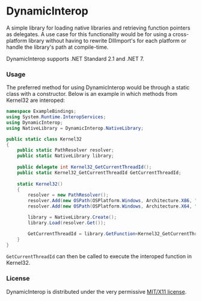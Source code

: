 ﻿# DynamicInterop

A simple library for loading native libraries and retrieving function pointers as delegates. A use case for this 
functionality would be for using a cross-platform library without having to rewrite DllImport's for each 
platform or handle the library's path at compile-time.

DynamicInterop supports .NET Standard 2.1 and .NET 7.

### Usage

The preferred method for using DynamicInterop would be through a static class with  a constructor. Below is an 
example in which methods from Kernel32 are interoped:

```csharp
namespace ExampleBindings;
using System.Runtime.InteropServices;
using DynamicInterop;
using NativeLibrary = DynamicInterop.NativeLibrary;

public static class Kernel32
{
    public static PathResolver resolver;
    public static NativeLibrary library;
    
    public delegate int Kernel32_GetCurrentThreadId();
    public static Kernel32_GetCurrentThreadId GetCurrentThreadId;
    
    static Kernel32()
    {
        resolver = new PathResolver();
        resolver.Add(new OSPath(OSPlatform.Windows, Architecture.X86, "kernel32"));
        resolver.Add(new OSPath(OSPlatform.Windows, Architecture.X64, "kernel32"));

        library = NativeLibrary.Create();
        library.Load(resolver.Get());

        GetCurrentThreadId = library.GetFunction<Kernel32_GetCurrentThreadId>("GetCurrentThreadId");
    }
}
```
`GetCurrentThreadId` can then be called to execute the interoped function in Kernel32.

### License
DynamicInterop is distributed under the very permissive [MIT/X11 license](LICENSE).